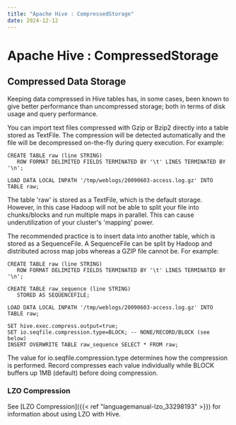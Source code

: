 ```yaml
---
title: "Apache Hive : CompressedStorage"
date: 2024-12-12
---
```


# Apache Hive : CompressedStorage

## Compressed Data Storage

Keeping data compressed in Hive tables has, in some cases, been known to give better performance than uncompressed storage; both in terms of disk usage and query performance.

You can import text files compressed with Gzip or Bzip2 directly into a table stored as TextFile. The compression will be detected automatically and the file will be decompressed on-the-fly during query execution. For example:

```
CREATE TABLE raw (line STRING)
   ROW FORMAT DELIMITED FIELDS TERMINATED BY '\t' LINES TERMINATED BY '\n';

LOAD DATA LOCAL INPATH '/tmp/weblogs/20090603-access.log.gz' INTO TABLE raw;

```

The table 'raw' is stored as a TextFile, which is the default storage. However, in this case Hadoop will not be able to split your file into chunks/blocks and run multiple maps in parallel. This can cause underutilization of your cluster's 'mapping' power.

The recommended practice is to insert data into another table, which is stored as a SequenceFile. A SequenceFile can be split by Hadoop and distributed across map jobs whereas a GZIP file cannot be. For example:

```
CREATE TABLE raw (line STRING)
   ROW FORMAT DELIMITED FIELDS TERMINATED BY '\t' LINES TERMINATED BY '\n';

CREATE TABLE raw_sequence (line STRING)
   STORED AS SEQUENCEFILE;

LOAD DATA LOCAL INPATH '/tmp/weblogs/20090603-access.log.gz' INTO TABLE raw;

SET hive.exec.compress.output=true;
SET io.seqfile.compression.type=BLOCK; -- NONE/RECORD/BLOCK (see below)
INSERT OVERWRITE TABLE raw_sequence SELECT * FROM raw;

```

The value for io.seqfile.compression.type determines how the compression is performed. Record compresses each value individually while BLOCK buffers up 1MB (default) before doing compression.

### LZO Compression

See [LZO Compression]({{< ref "languagemanual-lzo_33298193" >}}) for information about using LZO with Hive.

 

 

